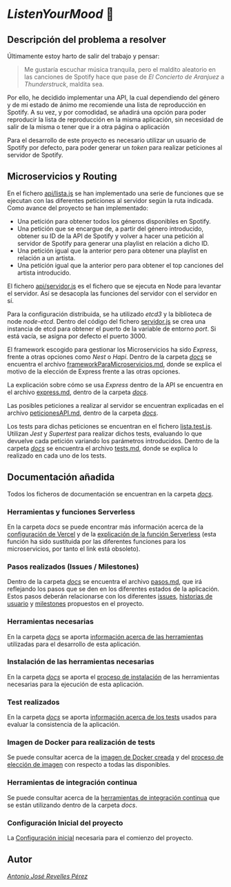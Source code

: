 # *ListenYourMood* :musical_note:


## Descripción del problema a resolver
Últimamente estoy harto de salir del trabajo y pensar:
  > Me gustaría escuchar música tranquila, pero el maldito aleatorio en las canciones de Spotify hace que pase de *El Concierto de Aranjuez* a *Thunderstruck*, maldita sea.
  
Por ello, he decidido implementar una API, la cual dependiendo del género y de mi estado de ánimo me recomiende una lista de reproducción en Spotify.
A su vez, y por comodidad, se añadirá una opción para poder reproducir la lista de reproducción en la misma aplicación, sin necesidad de salir de la misma o tener que ir a otra página o aplicación

Para el desarrollo de este proyecto es necesario utilizar un usuario de Spotify por defecto, para poder generar un *token* para realizar peticiones al servidor de Spotify.

## Microservicios y Routing
En el fichero [api/lista.js](https://github.com/antoniorev/ListenYourMood/blob/master/api/lista.js) se han implementado una serie de funciones que se ejecutan con las diferentes peticiones al servidor según la ruta indicada. Como avance del proyecto se han implementado:
  - Una petición para obtener todos los géneros disponibles en Spotify.
  - Una petición que se encargue de, a partir del género introducido, obtener su ID de la API de Spotify y volver a hacer una petición al servidor de Spotify para generar una playlist en relación a dicho ID.
  - Una petición igual que la anterior pero para obtener una playlist en relación a un artista.
  - Una petición igual que la anterior pero para obtener el top canciones del artista introducido.

El fichero [api/servidor.js](https://github.com/antoniorev/ListenYourMood/blob/master/api/servidor.js) es el fichero que se ejecuta en Node para levantar el servidor. Así se desacopla las funciones del servidor con el servidor en sí.

Para la configuración distribuida, se ha utilizado *etcd3* y la biblioteca de node *node-etcd*. Dentro del código del fichero [servidor.js](https://github.com/antoniorev/ListenYourMood/blob/master/api/servidor.js) se crea una instancia de etcd para obtener el puerto de la variable de entorno *port*. Si está vacía, se asigna por defecto el puerto 3000.

El framework escogido para gestionar los Microservicios ha sido *Express*, frente a otras opciones como *Nest* o *Hapi*. Dentro de la carpeta *[docs](https://github.com/AntonioRev/ListenYourMood/tree/master/docs)* se encuentra el archivo [frameworkParaMicroservicios.md](https://github.com/AntonioRev/ListenYourMood/blob/master/docs/frameworkParaMicroservicios.md), donde se explica el motivo de la elección de Express frente a las otras opciones.

La explicación sobre cómo se usa *Express* dentro de la API se encuentra en el archivo [express.md](https://github.com/AntonioRev/ListenYourMood/blob/master/docs/express.md), dentro de la carpeta *[docs](https://github.com/AntonioRev/ListenYourMood/tree/master/docs)*.

Las posibles peticiones a realizar al servidor se encuentran explicadas en el archivo [peticionesAPI.md](https://github.com/AntonioRev/ListenYourMood/blob/master/docs/peticionesAPI.md), dentro de la carpeta *[docs](https://github.com/AntonioRev/ListenYourMood/tree/master/docs)*.

Los tests para dichas peticiones se encuentran en el fichero [lista.test.js](https://github.com/antoniorev/ListenYourMood/blob/master/tests/lista.test.js). Utilizan *Jest* y *Supertest* para realizar dichos tests, evaluando lo que devuelve cada petición variando los parámetros introducidos. Dentro de la carpeta *[docs](https://github.com/AntonioRev/ListenYourMood/tree/master/docs)* se encuentra el archivo [tests.md](https://github.com/AntonioRev/ListenYourMood/blob/master/docs/testsPeticion.md), donde se explica lo realizado en cada uno de los tests.

## Documentación añadida
Todos los ficheros de documentación se encuentran en la carpeta *[docs](https://github.com/AntonioRev/ListenYourMood/tree/master/docs)*.
### Herramientas y funciones Serverless
En la carpeta *docs* se puede encontrar más información acerca de la [configuración de Vercel](https://github.com/antoniorev/ListenYourMood/blob/master/docs/configuracionVercel.md) y de la [explicación de la función Serverless](https://github.com/antoniorev/ListenYourMood/blob/master/docs/funcionServerless.md) (esta función ha sido sustituida por las diferentes funciones para los microservicios, por tanto el link está obsoleto).


### Pasos realizados (Issues / Milestones)
Dentro de la carpeta *[docs](https://github.com/AntonioRev/ListenYourMood/tree/master/docs)* se encuentra el archivo [pasos.md](https://github.com/AntonioRev/ListenYourMood/blob/master/docs/pasos.md), que irá reflejando los pasos que se den en los diferentes estados de la aplicación. Estos pasos deberán relacionarse con los diferentes [issues](https://github.com/AntonioRev/ListenYourMood/issues), [historias de usuario](https://github.com/AntonioRev/ListenYourMood/labels/user-stories) y [milestones](https://github.com/AntonioRev/ListenYourMood/milestones) propuestos en el proyecto.

### Herramientas necesarias
En la carpeta *[docs](https://github.com/AntonioRev/ListenYourMood/tree/master/docs)* se aporta [información acerca de las herramientas](https://github.com/AntonioRev/ListenYourMood/blob/master/docs/herramientas.md) utilizadas para el desarrollo de esta aplicación.

### Instalación de las herramientas necesarias
En la carpeta *[docs](https://github.com/AntonioRev/ListenYourMood/tree/master/docs)* se aporta el [proceso de instalación](https://github.com/AntonioRev/ListenYourMood/blob/master/docs/instalacionHerramientas.md) de las herramientas necesarias para la ejecución de esta aplicación.

### Test realizados
En la carpeta *[docs](https://github.com/AntonioRev/ListenYourMood/tree/master/docs)* se aporta [información acerca de los tests](https://github.com/AntonioRev/ListenYourMood/blob/master/docs/tests.md) usados para evaluar la consistencia de la aplicación.

### Imagen de Docker para realización de tests
Se puede consultar acerca de la [imagen de Docker creada](https://github.com/AntonioRev/ListenYourMood/blob/master/docs/Docker.md) y del [proceso de elección de imagen](https://github.com/AntonioRev/ListenYourMood/blob/master/docs/imagenesDocker.md) con respecto a todas las disponibles.

### Herramientas de integración continua
Se puede consultar acerca de la [herramientas de integración continua](https://github.com/AntonioRev/ListenYourMood/blob/master/docs/Docker.md) que se están utilizando dentro de la carpeta *docs*.


### Configuración Inicial del proyecto
La [Configuración inicial](https://github.com/AntonioRev/ListenYourMood/blob/master/docs/ConfiguracionInicial.md) necesaria para el comienzo del proyecto.

## Autor
*[Antonio José Revelles Pérez](https://github.com/AntonioRev)*
